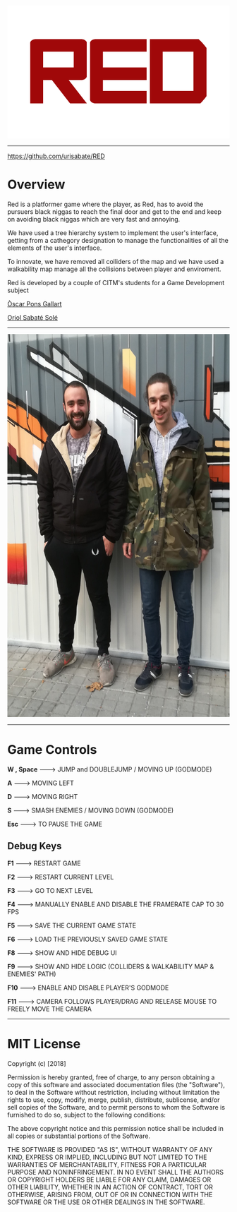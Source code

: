 <img src="redLogo.png" alt="Logo" width="580" height="300">

***

https://github.com/urisabate/RED

Overview
========

Red is a platformer game where the player, as Red, has to avoid the pursuers black 
niggas to reach the final door and get to the end and keep on avoiding black niggas
which are very fast and annoying.

We have used a tree hierarchy system to implement the user's interface, getting from
a cathegory designation to manage the functionalities of all the elements of the user's 
interface.

To innovate, we have removed all colliders of the map and we have used a walkability map 
manage all the collisions between player and enviroment.

Red is developed by a couple of CITM's students for a Game Development subject

[Òscar Pons Gallart](https://github.com/ponspack9)

[Oriol Sabaté Solé](https://github.com/urisabate)

***

<img src="TeamPhoto.jpg" alt="Us" width="576" height="868">

***

Game Controls
=============

**W , Space** ---> JUMP and DOUBLEJUMP / MOVING UP (GODMODE)

**A** ---> MOVING LEFT

**D** ---> MOVING RIGHT

**S** ---> SMASH ENEMIES / MOVING DOWN (GODMODE)

**Esc** ---> TO PAUSE THE GAME

Debug Keys
----------

**F1** ---> RESTART GAME

**F2** ---> RESTART CURRENT LEVEL

**F3** ---> GO TO NEXT LEVEL

**F4** ---> MANUALLY ENABLE AND DISABLE THE FRAMERATE CAP TO 30 FPS

**F5** ---> SAVE THE CURRENT GAME STATE

**F6** ---> LOAD THE PREVIOUSLY SAVED GAME STATE

**F8** ---> SHOW AND HIDE DEBUG UI

**F9** ---> SHOW AND HIDE LOGIC (COLLIDERS & WALKABILITY MAP & ENEMIES' PATH)

**F10** ---> ENABLE AND DISABLE PLAYER'S GODMODE

**F11** ---> CAMERA FOLLOWS PLAYER/DRAG AND RELEASE MOUSE TO FREELY MOVE THE CAMERA

***
MIT License
===========

Copyright (c) [2018]

Permission is hereby granted, free of charge, to any person obtaining a copy of this software and associated documentation files (the "Software"), to deal in the Software without restriction, including without limitation the rights to use, copy, modify, merge, publish, distribute, sublicense, and/or sell copies of the Software, and to permit persons to whom the Software is furnished to do so, subject to the following conditions:

The above copyright notice and this permission notice shall be included in all copies or substantial portions of the Software.

THE SOFTWARE IS PROVIDED "AS IS", WITHOUT WARRANTY OF ANY KIND, EXPRESS OR IMPLIED, INCLUDING BUT NOT LIMITED TO THE WARRANTIES OF MERCHANTABILITY, FITNESS FOR A PARTICULAR PURPOSE AND NONINFRINGEMENT. IN NO EVENT SHALL THE AUTHORS OR COPYRIGHT HOLDERS BE LIABLE FOR ANY CLAIM, DAMAGES OR OTHER LIABILITY, WHETHER IN AN ACTION OF CONTRACT, TORT OR OTHERWISE, ARISING FROM, OUT OF OR IN CONNECTION WITH THE SOFTWARE OR THE USE OR OTHER DEALINGS IN THE SOFTWARE.
